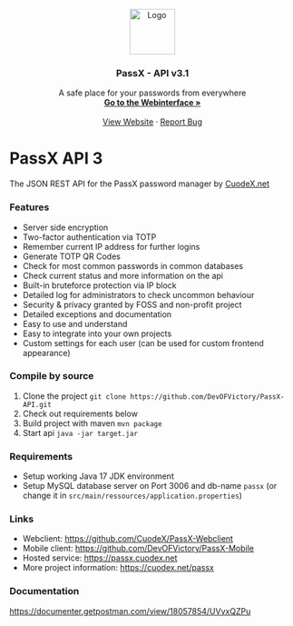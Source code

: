 <!-- PROJECT LOGO -->
<br />
<div align="center">
  <a href="https://passx.cuodex.net">
    <img src="https://passx.cuodex.net/assets/logo.png" alt="Logo" width="80" height="80">
  </a>

<h3 align="center">PassX - API v3.1</h3>

  <p align="center">
    A safe place for your passwords from everywhere
    <br />
    <a href="https://passx.cuodex.net"><strong>Go to the Webinterface »</strong></a>
    <br />
    <br />
    <a href="https://cuodex.net/passx">View Website</a>
    ·
    <a href="https://cuodex.net/contact#reportBug">Report Bug</a>
  </p>
</div>

# PassX API 3
The JSON REST API for the PassX password manager by [CuodeX.net](https://cuodex.net)

### Features
- Server side encryption
- Two-factor authentication via TOTP
- Remember current IP address for further logins
- Generate TOTP QR Codes
- Check for most common passwords in common databases
- Check current status and more information on the api
- Built-in bruteforce protection via IP block
- Detailed log for administrators to check uncommon behaviour
- Security & privacy granted by FOSS and non-profit project
- Detailed exceptions and documentation
- Easy to use and understand
- Easy to integrate into your own projects
- Custom settings for each user (can be used for custom frontend appearance)



### Compile by source
1. Clone the project `git clone https://github.com/DevOFVictory/PassX-API.git`
2. Check out requirements below
3. Build project with maven ``mvn package``
4. Start api `java -jar target.jar`

### Requirements
- Setup working Java 17 JDK environment
- Setup MySQL database server on Port 3006 and db-name `passx` (or change it in `src/main/ressources/application.properties`)

### Links
- Webclient: https://github.com/CuodeX/PassX-Webclient
- Mobile client: https://github.com/DevOFVictory/PassX-Mobile
- Hosted service: https://passx.cuodex.net
- More project information: https://cuodex.net/passx


### Documentation
https://documenter.getpostman.com/view/18057854/UVyxQZPu
